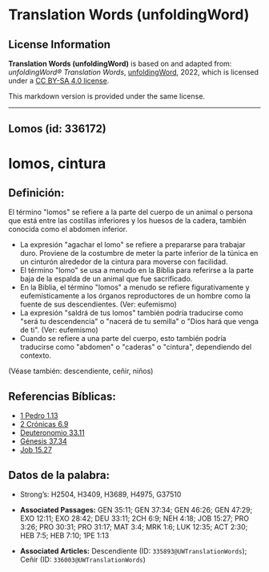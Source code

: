# Translation Words (unfoldingWord)

## License Information

**Translation Words (unfoldingWord)** is based on and adapted from: _unfoldingWord® Translation Words_, [unfoldingWord](https://unfoldingword.org/utw), 2022, which is licensed under a [CC BY-SA 4.0 license](https://creativecommons.org/licenses/by-sa/4.0/legalcode.en).

This markdown version is provided under the same license.



--------------------------------

## Lomos (id: 336172)

lomos, cintura
==============

Definición:
-----------

El término "lomos" se refiere a la parte del cuerpo de un animal o persona que está entre las costillas inferiores y los huesos de la cadera, también conocida como el abdomen inferior.

* La expresión "agachar el lomo" se refiere a prepararse para trabajar duro. Proviene de la costumbre de meter la parte inferior de la túnica en un cinturón alrededor de la cintura para moverse con facilidad.
* El término "lomo" se usa a menudo en la Biblia para referirse a la parte baja de la espalda de un animal que fue sacrificado.
* En la Biblia, el término "lomos" a menudo se refiere figurativamente y eufemísticamente a los órganos reproductores de un hombre como la fuente de sus descendientes. (Ver: eufemismo)
* La expresión "saldrá de tus lomos" también podría traducirse como "será tu descendencia" o "nacerá de tu semilla" o "Dios hará que venga de ti". (Ver: eufemismo)
* Cuando se refiere a una parte del cuerpo, esto también podría traducirse como "abdomen" o "caderas" o "cintura", dependiendo del contexto.

(Véase también: descendiente, ceñir, niños)

Referencias Bíblicas:
---------------------

* [1 Pedro 1\.13](https://ref.ly/1Pet1:13)
* [2 Crónicas 6\.9](https://ref.ly/2Chr6:9)
* [Deuteronomio 33\.11](https://ref.ly/Deut33:11)
* [Génesis 37\.34](https://ref.ly/Gen37:34)
* [Job 15\.27](https://ref.ly/Job15:27)

Datos de la palabra:
--------------------

* Strong’s: H2504, H3409, H3689, H4975, G37510

* **Associated Passages:** GEN 35:11; GEN 37:34; GEN 46:26; GEN 47:29; EXO 12:11; EXO 28:42; DEU 33:11; 2CH 6:9; NEH 4:18; JOB 15:27; PRO 3:26; PRO 30:31; PRO 31:17; MAT 3:4; MRK 1:6; LUK 12:35; ACT 2:30; HEB 7:5; HEB 7:10; 1PE 1:13
* **Associated Articles:** Descendiente (ID: `335893@UWTranslationWords`); Ceñir (ID: `336003@UWTranslationWords`)

